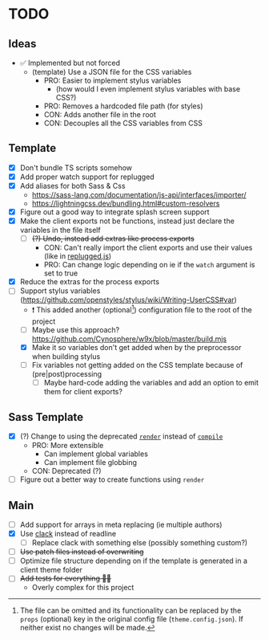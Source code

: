 # TODO

## Ideas
- ✅ Implemented but not forced
  - (template) Use a JSON file for the CSS variables
    - PRO: Easier to implement stylus variables
      - (how would I even implement stylus variables with base CSS?)
    - PRO: Removes a hardcoded file path (for styles)
    - CON: Adds another file in the root
    - CON: Decouples all the CSS variables from CSS

## Template
- [x] Don't bundle TS scripts somehow
- [x] Add proper watch support for replugged
- [x] Add aliases for both Sass & Css
  - https://sass-lang.com/documentation/js-api/interfaces/importer/
  - https://lightningcss.dev/bundling.html#custom-resolvers
- [x] Figure out a good way to integrate splash screen support
- [x] Make the client exports not be functions, instead just declare the variables in the file itself
  - [ ] ~~(?) Undo, instead add extras like process exports~~
    - CON: Can't really import the client exports and use their values (like in [replugged.js](./templates/base/scripts/utils/replugged.js))
    - PRO: Can change logic depending on ie if the `watch` argument is set to true
- [x] Reduce the extras for the process exports
- [ ] Support stylus variables (https://github.com/openstyles/stylus/wiki/Writing-UserCSS#var)
  - ❗ This added another (optional[^1]) configuration file to the root of the project
  - [ ] Maybe use this approach? https://github.com/Cynosphere/w9x/blob/master/build.mjs
  - [x] Make it so variables don't get added when by the preprocessor when building stylus
  - [ ] Fix variables not getting added on the CSS template because of (pre|post)processing
    - [ ] Maybe hard-code adding the variables and add an option to emit them for client exports?

## Sass Template
  - [x] (?) Change to using the deprecated [`render`](https://sass-lang.com/documentation/js-api/functions/render/) instead of [`compile`](https://sass-lang.com/documentation/js-api/functions/compile/)
    - PRO: More extensible
      - Can implement global variables
      - Can implement file globbing
    - CON: Deprecated (?)
  - [ ] Figure out a better way to create functions using `render`

## Main
- [ ] Add support for arrays in meta replacing (ie multiple authors)
- [x] Use [clack](https://github.com/natemoo-re/clack/) instead of readline
  - [ ] Replace clack with something else (possibly something custom?)
- [ ] ~~Use patch files instead of overwriting~~
- [ ] Optimize file structure depending on if the template is generated in a client theme folder
- [ ] ~~Add tests for everything 😵‍💫~~
  - Overly complex for this project


[^1]: The file can be omitted and its functionality can be replaced by the `props` (optional) key in the original config file (`theme.config.json`). If neither exist no changes will be made.
